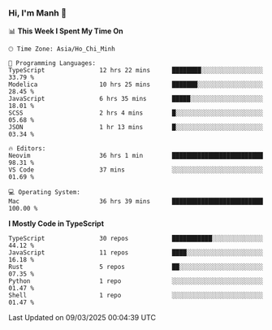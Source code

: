 ### Hi, I'm Manh 👋

<!--START_SECTION:waka-->
📊 **This Week I Spent My Time On** 

```text
🕑︎ Time Zone: Asia/Ho_Chi_Minh

💬 Programming Languages: 
TypeScript               12 hrs 22 mins      ████████░░░░░░░░░░░░░░░░░   33.79 % 
Modelica                 10 hrs 25 mins      ███████░░░░░░░░░░░░░░░░░░   28.45 % 
JavaScript               6 hrs 35 mins       █████░░░░░░░░░░░░░░░░░░░░   18.01 % 
SCSS                     2 hrs 4 mins        █░░░░░░░░░░░░░░░░░░░░░░░░   05.68 % 
JSON                     1 hr 13 mins        █░░░░░░░░░░░░░░░░░░░░░░░░   03.34 % 

🔥 Editors: 
Neovim                   36 hrs 1 min        █████████████████████████   98.31 % 
VS Code                  37 mins             ░░░░░░░░░░░░░░░░░░░░░░░░░   01.69 % 

💻 Operating System: 
Mac                      36 hrs 39 mins      █████████████████████████   100.00 % 
```

**I Mostly Code in TypeScript** 

```text
TypeScript               30 repos            ███████████░░░░░░░░░░░░░░   44.12 % 
JavaScript               11 repos            ████░░░░░░░░░░░░░░░░░░░░░   16.18 % 
Rust                     5 repos             ██░░░░░░░░░░░░░░░░░░░░░░░   07.35 % 
Python                   1 repo              ░░░░░░░░░░░░░░░░░░░░░░░░░   01.47 % 
Shell                    1 repo              ░░░░░░░░░░░░░░░░░░░░░░░░░   01.47 % 
```




 Last Updated on 09/03/2025 00:04:39 UTC
<!--END_SECTION:waka-->
